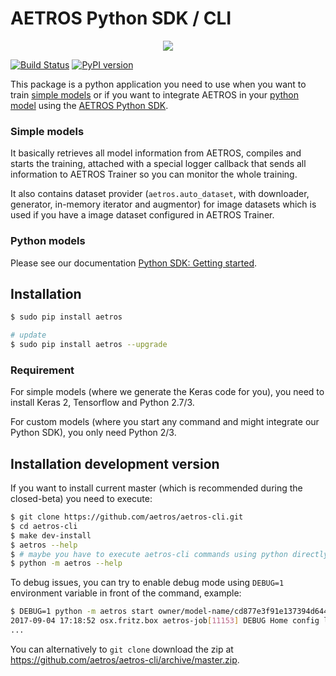 # AETROS Python SDK / CLI

<p align="center">
<img src="https://avatars2.githubusercontent.com/u/17340113?v=3&s=200" />
</p>

[![Build Status](https://travis-ci.org/aetros/aetros-cli.svg?branch=master)](https://travis-ci.org/aetros/aetros-cli)
[![PyPI version](https://badge.fury.io/py/aetros.svg)](https://badge.fury.io/py/aetros)

This package is a python application you need to use when you want to train [simple models](http://aetros.com/docu/trainer/models/simple-model)
or if you want to integrate AETROS in your [python model](http://aetros.com/docu/trainer/models/custom-python) using the [AETROS Python SDK](http://aetros.com/docu/python-sdk/getting-started).

### Simple models

It basically retrieves all model information from AETROS, compiles and starts the training, attached with a special logger
callback that sends all information to AETROS Trainer so you can monitor the whole training.

It also contains dataset provider (`aetros.auto_dataset`, with downloader, generator, in-memory iterator and augmentor) for image datasets
which is used if you have a image dataset configured in AETROS Trainer.

### Python models

Please see our documentation [Python SDK: Getting started](http://aetros.com/docu/python-sdk/getting-started).

## Installation

```bash
$ sudo pip install aetros

# update
$ sudo pip install aetros --upgrade
```

### Requirement

For simple models (where we generate the Keras code for you), you need to install Keras 2, Tensorflow and Python 2.7/3.

For custom models (where you start any command and might integrate our Python SDK), you only need Python 2/3.


## Installation development version

If you want to install current master (which is recommended during the closed-beta) you need to execute:

```bash
$ git clone https://github.com/aetros/aetros-cli.git
$ cd aetros-cli
$ make dev-install
$ aetros --help
$ # maybe you have to execute aetros-cli commands using python directly
$ python -m aetros --help
```

To debug issues, you can try to enable debug mode using `DEBUG=1` environment variable in front of the command, example:

```bash
$ DEBUG=1 python -m aetros start owner/model-name/cd877e3f91e137394d644f4b61d97e6ab47fdfde
2017-09-04 17:18:52 osx.fritz.box aetros-job[11153] DEBUG Home config loaded from /Users/marc/.aetros.yml
...
```

You can alternatively to `git clone` download the zip at https://github.com/aetros/aetros-cli/archive/master.zip.
